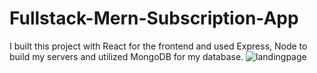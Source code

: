 # Fullstack-Mern-Subscription-App

I built this project with React for the frontend and used Express, Node to build my servers and utilized MongoDB for my database.
![landingpage](https://user-images.githubusercontent.com/100801498/210425069-a4f4a321-ddc1-4df5-93e6-c277c0b099db.jpg)
